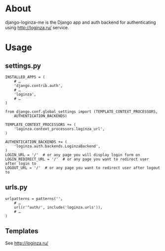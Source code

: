 # About

django-loginza-me is the Django app and auth backend for authenticating using http://loginza.ru/ service.


# Usage

## settings.py

    INSTALLED_APPS = (
        # …
        'django.contrib.auth',
        # …
        'loginza',
        # …
    )

    from django.conf.global_settings import (TEMPLATE_CONTEXT_PROCESSORS,
        AUTHENTICATION_BACKENDS)
    
    TEMPLATE_CONTEXT_PROCESSORS += (
        'loginza.context_processors.loginza_url',
    )
    
    AUTHENTICATION_BACKENDS += (
        'loginza.auth.backends.LoginzaBackend',
    )
    LOGIN_URL = '/'  # or any page you will display login form on
    LOGIN_REDIRECT_URL = '/'  # or any page you want to redirect user after login to
    LOGOUT_URL = '/'  # or any page you want to redirect user after logout to

## urls.py

    urlpatterns = patterns('',
        # …
        url(r'^auth/', include('loginza.urls')),
        # …
    )

## Templates

See http://loginza.ru/

